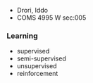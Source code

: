   - Drori, Iddo
  - COMS 4995 W sec:005
  
### Learning
  - supervised 
  - semi-supervised 
  - unsupervised 
  - reinforcement 
